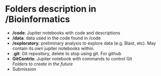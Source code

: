 # Folders description in /Bioinformatics
- **/code**: Jupiter notebooks with code and descriptions
- **/data**: data used in the code found in /code
- **/exploratory**: preliminary analysis to explore data (e.g. Blast, etc). May contain its own jupiter notebooks within.
- **.git**: Git repository, delete to stop using git. For github
- **GitContrlo**: Jupiter notebook with commands to control Git
<br> *Folders to create in the future*
- Submission
